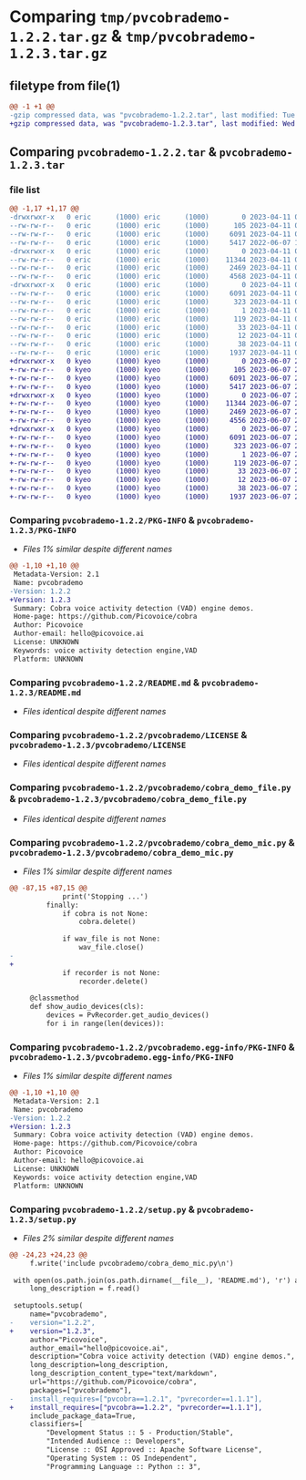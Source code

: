 # Comparing `tmp/pvcobrademo-1.2.2.tar.gz` & `tmp/pvcobrademo-1.2.3.tar.gz`

## filetype from file(1)

```diff
@@ -1 +1 @@
-gzip compressed data, was "pvcobrademo-1.2.2.tar", last modified: Tue Apr 11 00:49:22 2023, max compression
+gzip compressed data, was "pvcobrademo-1.2.3.tar", last modified: Wed Jun  7 21:45:13 2023, max compression
```

## Comparing `pvcobrademo-1.2.2.tar` & `pvcobrademo-1.2.3.tar`

### file list

```diff
@@ -1,17 +1,17 @@
-drwxrwxr-x   0 eric      (1000) eric      (1000)        0 2023-04-11 00:49:22.449528 pvcobrademo-1.2.2/
--rw-rw-r--   0 eric      (1000) eric      (1000)      105 2023-04-11 00:49:22.000000 pvcobrademo-1.2.2/MANIFEST.in
--rw-rw-r--   0 eric      (1000) eric      (1000)     6091 2023-04-11 00:49:22.449528 pvcobrademo-1.2.2/PKG-INFO
--rw-rw-r--   0 eric      (1000) eric      (1000)     5417 2022-06-07 19:58:39.000000 pvcobrademo-1.2.2/README.md
-drwxrwxr-x   0 eric      (1000) eric      (1000)        0 2023-04-11 00:49:22.445528 pvcobrademo-1.2.2/pvcobrademo/
--rw-rw-r--   0 eric      (1000) eric      (1000)    11344 2023-04-11 00:49:22.000000 pvcobrademo-1.2.2/pvcobrademo/LICENSE
--rw-rw-r--   0 eric      (1000) eric      (1000)     2469 2023-04-11 00:49:22.000000 pvcobrademo-1.2.2/pvcobrademo/cobra_demo_file.py
--rw-rw-r--   0 eric      (1000) eric      (1000)     4568 2023-04-11 00:49:22.000000 pvcobrademo-1.2.2/pvcobrademo/cobra_demo_mic.py
-drwxrwxr-x   0 eric      (1000) eric      (1000)        0 2023-04-11 00:49:22.445528 pvcobrademo-1.2.2/pvcobrademo.egg-info/
--rw-rw-r--   0 eric      (1000) eric      (1000)     6091 2023-04-11 00:49:22.000000 pvcobrademo-1.2.2/pvcobrademo.egg-info/PKG-INFO
--rw-rw-r--   0 eric      (1000) eric      (1000)      323 2023-04-11 00:49:22.000000 pvcobrademo-1.2.2/pvcobrademo.egg-info/SOURCES.txt
--rw-rw-r--   0 eric      (1000) eric      (1000)        1 2023-04-11 00:49:22.000000 pvcobrademo-1.2.2/pvcobrademo.egg-info/dependency_links.txt
--rw-rw-r--   0 eric      (1000) eric      (1000)      119 2023-04-11 00:49:22.000000 pvcobrademo-1.2.2/pvcobrademo.egg-info/entry_points.txt
--rw-rw-r--   0 eric      (1000) eric      (1000)       33 2023-04-11 00:49:22.000000 pvcobrademo-1.2.2/pvcobrademo.egg-info/requires.txt
--rw-rw-r--   0 eric      (1000) eric      (1000)       12 2023-04-11 00:49:22.000000 pvcobrademo-1.2.2/pvcobrademo.egg-info/top_level.txt
--rw-rw-r--   0 eric      (1000) eric      (1000)       38 2023-04-11 00:49:22.449528 pvcobrademo-1.2.2/setup.cfg
--rw-rw-r--   0 eric      (1000) eric      (1000)     1937 2023-04-11 00:48:54.000000 pvcobrademo-1.2.2/setup.py
+drwxrwxr-x   0 kyeo      (1000) kyeo      (1000)        0 2023-06-07 21:45:13.859469 pvcobrademo-1.2.3/
+-rw-rw-r--   0 kyeo      (1000) kyeo      (1000)      105 2023-06-07 21:45:13.000000 pvcobrademo-1.2.3/MANIFEST.in
+-rw-rw-r--   0 kyeo      (1000) kyeo      (1000)     6091 2023-06-07 21:45:13.859469 pvcobrademo-1.2.3/PKG-INFO
+-rw-rw-r--   0 kyeo      (1000) kyeo      (1000)     5417 2023-06-07 20:46:18.000000 pvcobrademo-1.2.3/README.md
+drwxrwxr-x   0 kyeo      (1000) kyeo      (1000)        0 2023-06-07 21:45:13.859469 pvcobrademo-1.2.3/pvcobrademo/
+-rw-rw-r--   0 kyeo      (1000) kyeo      (1000)    11344 2023-06-07 21:45:13.000000 pvcobrademo-1.2.3/pvcobrademo/LICENSE
+-rw-rw-r--   0 kyeo      (1000) kyeo      (1000)     2469 2023-06-07 21:45:13.000000 pvcobrademo-1.2.3/pvcobrademo/cobra_demo_file.py
+-rw-rw-r--   0 kyeo      (1000) kyeo      (1000)     4556 2023-06-07 21:45:13.000000 pvcobrademo-1.2.3/pvcobrademo/cobra_demo_mic.py
+drwxrwxr-x   0 kyeo      (1000) kyeo      (1000)        0 2023-06-07 21:45:13.859469 pvcobrademo-1.2.3/pvcobrademo.egg-info/
+-rw-rw-r--   0 kyeo      (1000) kyeo      (1000)     6091 2023-06-07 21:45:13.000000 pvcobrademo-1.2.3/pvcobrademo.egg-info/PKG-INFO
+-rw-rw-r--   0 kyeo      (1000) kyeo      (1000)      323 2023-06-07 21:45:13.000000 pvcobrademo-1.2.3/pvcobrademo.egg-info/SOURCES.txt
+-rw-rw-r--   0 kyeo      (1000) kyeo      (1000)        1 2023-06-07 21:45:13.000000 pvcobrademo-1.2.3/pvcobrademo.egg-info/dependency_links.txt
+-rw-rw-r--   0 kyeo      (1000) kyeo      (1000)      119 2023-06-07 21:45:13.000000 pvcobrademo-1.2.3/pvcobrademo.egg-info/entry_points.txt
+-rw-rw-r--   0 kyeo      (1000) kyeo      (1000)       33 2023-06-07 21:45:13.000000 pvcobrademo-1.2.3/pvcobrademo.egg-info/requires.txt
+-rw-rw-r--   0 kyeo      (1000) kyeo      (1000)       12 2023-06-07 21:45:13.000000 pvcobrademo-1.2.3/pvcobrademo.egg-info/top_level.txt
+-rw-rw-r--   0 kyeo      (1000) kyeo      (1000)       38 2023-06-07 21:45:13.859469 pvcobrademo-1.2.3/setup.cfg
+-rw-rw-r--   0 kyeo      (1000) kyeo      (1000)     1937 2023-06-07 21:44:56.000000 pvcobrademo-1.2.3/setup.py
```

### Comparing `pvcobrademo-1.2.2/PKG-INFO` & `pvcobrademo-1.2.3/PKG-INFO`

 * *Files 1% similar despite different names*

```diff
@@ -1,10 +1,10 @@
 Metadata-Version: 2.1
 Name: pvcobrademo
-Version: 1.2.2
+Version: 1.2.3
 Summary: Cobra voice activity detection (VAD) engine demos.
 Home-page: https://github.com/Picovoice/cobra
 Author: Picovoice
 Author-email: hello@picovoice.ai
 License: UNKNOWN
 Keywords: voice activity detection engine,VAD
 Platform: UNKNOWN
```

### Comparing `pvcobrademo-1.2.2/README.md` & `pvcobrademo-1.2.3/README.md`

 * *Files identical despite different names*

### Comparing `pvcobrademo-1.2.2/pvcobrademo/LICENSE` & `pvcobrademo-1.2.3/pvcobrademo/LICENSE`

 * *Files identical despite different names*

### Comparing `pvcobrademo-1.2.2/pvcobrademo/cobra_demo_file.py` & `pvcobrademo-1.2.3/pvcobrademo/cobra_demo_file.py`

 * *Files identical despite different names*

### Comparing `pvcobrademo-1.2.2/pvcobrademo/cobra_demo_mic.py` & `pvcobrademo-1.2.3/pvcobrademo/cobra_demo_mic.py`

 * *Files 1% similar despite different names*

```diff
@@ -87,15 +87,15 @@
             print('Stopping ...')
         finally:
             if cobra is not None:
                 cobra.delete()
 
             if wav_file is not None:
                 wav_file.close()
-            
+
             if recorder is not None:
                 recorder.delete()
 
     @classmethod
     def show_audio_devices(cls):
         devices = PvRecorder.get_audio_devices()
         for i in range(len(devices)):
```

### Comparing `pvcobrademo-1.2.2/pvcobrademo.egg-info/PKG-INFO` & `pvcobrademo-1.2.3/pvcobrademo.egg-info/PKG-INFO`

 * *Files 1% similar despite different names*

```diff
@@ -1,10 +1,10 @@
 Metadata-Version: 2.1
 Name: pvcobrademo
-Version: 1.2.2
+Version: 1.2.3
 Summary: Cobra voice activity detection (VAD) engine demos.
 Home-page: https://github.com/Picovoice/cobra
 Author: Picovoice
 Author-email: hello@picovoice.ai
 License: UNKNOWN
 Keywords: voice activity detection engine,VAD
 Platform: UNKNOWN
```

### Comparing `pvcobrademo-1.2.2/setup.py` & `pvcobrademo-1.2.3/setup.py`

 * *Files 2% similar despite different names*

```diff
@@ -24,23 +24,23 @@
     f.write('include pvcobrademo/cobra_demo_mic.py\n')
 
 with open(os.path.join(os.path.dirname(__file__), 'README.md'), 'r') as f:
     long_description = f.read()
 
 setuptools.setup(
     name="pvcobrademo",
-    version="1.2.2",
+    version="1.2.3",
     author="Picovoice",
     author_email="hello@picovoice.ai",
     description="Cobra voice activity detection (VAD) engine demos.",
     long_description=long_description,
     long_description_content_type="text/markdown",
     url="https://github.com/Picovoice/cobra",
     packages=["pvcobrademo"],
-    install_requires=["pvcobra==1.2.1", "pvrecorder==1.1.1"],
+    install_requires=["pvcobra==1.2.2", "pvrecorder==1.1.1"],
     include_package_data=True,
     classifiers=[
         "Development Status :: 5 - Production/Stable",
         "Intended Audience :: Developers",
         "License :: OSI Approved :: Apache Software License",
         "Operating System :: OS Independent",
         "Programming Language :: Python :: 3",
```

